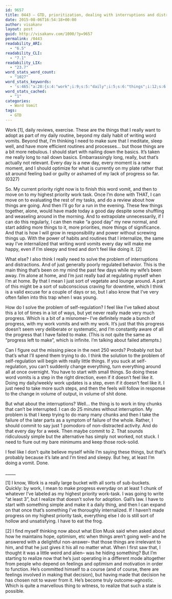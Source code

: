 ```yaml
---
id: 9657
title: 0443 – GTD, prioritization, dealing with interruptions and distractions
date: 2015-08-06T16:54:18+00:00
author: visakanv
layout: post
guid: http://visakanv.com/1000/?p=9657
permalink: /0443
readability_ARI:
  - "6.5"
readability_CLI:
  - "7.1"
readability_LIX:
  - "23.7"
word_stats_word_count:
  - "1027"
word_stats_keywords:
  - 's:465:"a:28:{s:4:"work";i:9;s:5:"daily";i:5;s:6:"things";i:12;s:6:"really";i:8;s:4:"word";i:4;s:6:"vomits";i:4;s:4:"need";i:4;s:4:"make";i:7;s:4:"well";i:3;s:5:"start";i:4;s:8:"progress";i:8;s:8:"priority";i:4;s:7:"highest";i:3;s:4:"task";i:3;s:5:"going";i:3;s:4:"made";i:5;s:4:"feel";i:5;s:4:"like";i:5;s:5:"think";i:3;s:5:"solve";i:3;s:7:"problem";i:4;s:4:"just";i:8;s:5:"thing";i:4;s:4:"sort";i:3;s:4:"self";i:3;s:10:"regulation";i:3;s:5:"least";i:3;s:7:"realize";i:3;}";'
word_stats_cached:
  - "1"
categories:
  - Word Vomit
tags:
  - GTD
---
```

Work [1], daily reviews, exercise. These are the things that I really want to adopt as part of my daily routine, beyond my daily habit of writing word vomits. Beyond that, I&#8217;m thinking I need to make sure that I meditate, sleep well, and have more efficient routines and processes&#8230; but those things are a bit more nebulous. I should start with nailing down the basics. It&#8217;s taken me really long to nail down basics. Embarrassingly long, really, but that&#8217;s actually not relevant. Every day is a new day, every moment is a new moment, and I should optimize for what is currently on my plate rather that sit around feeling bad or guilty or ashamed of my lack of progress so far. (0327)

So. My current priority right now is to finish this word vomit, and then to move on to my highest priority work task. Once I&#8217;m done with THAT, I can move on to evaluating the rest of my tasks, and do a review about how things are going. And then I&#8217;ll go for a run in the evening. These few things together, alone, would have made today a good day despite some shuffling and weaseling around in the morning. And to extrapolate unnecessarily, if I can do this regularly, I can then make &#8220;a good day&#8221; my new normal, and start adding more things to it, more priorities, more things of significance. And that is how I will grow in responsibility and power without screwing things up. With the power of habits and routines that I internalize, the same way I&#8217;ve internalized that writing word vomits every day will make me happy, even if I&#8217;m sleepy and tired and don&#8217;t feel like doing it. [2]

What else? I also think I really need to solve the problem of interruptions and distractions. And of just generally poorly regulated behavior. This is the main thing that&#8217;s been on my mind the past few days while my wife&#8217;s been away. I&#8217;m alone at home, and I&#8217;m just really bad at regulating myself when I&#8217;m at home. By that I mean I just sort of vegetate and lounge around. A part of this might be a sort of subconscious craving for downtime, which I think is a valid excuse for a couple of days or so, but I also know that I&#8217;ve very often fallen into this trap when I was young.

How do I solve the problem of self-regulation? I feel like I&#8217;ve talked about this a lot of times in a lot of ways, but yet never really made very much progress. Which is a bit of a misnomer– I&#8217;ve definitely made a bunch of progress, with my work vomits and with my work. It&#8217;s just that this progress doesn&#8217;t seem very deliberate or systematic, and I&#8217;m constantly aware of all the progress that I have failed to make. (This is not quite the same as &#8220;progress left to make&#8221;, which is infinite. I&#8217;m talking about failed attempts.)

Can I figure out the missing piece in the next 250 words? Probably not but that&#8217;s what I&#8217;ll spend them trying to do. I think the solution to the problem of self-regulation will begin with really little things. If you suck at self-regulation, you can&#8217;t suddenly change everything, turn everything around all at once overnight. You have to start with small things. So doing these word vomits is a step in the right direction, even if it doesn&#8217;t feel like it. Doing my daily/weekly work updates is a step, even if it doesn&#8217;t feel like it. I just need to take more such steps, and then the feels will follow in response to the change in volume of output, in volume of shit done.

But what about the interruptions? Well&#8230; the thing is to work in tiny chunks that can&#8217;t be interrupted. I can do 25 minutes without interruption. My problem is that I keep trying to do many many chunks and then I take the failure of the later parts as a symptom of failure of the whole. Rather, I should commit to say just 1 pomodoro of non-distracted activity. And do that every day for a week. Then maybe commit to 2. That sounds ridiculously simple but the alternative has simply not worked, not stuck. I need to fiure out my bare minimums and keep those rock-solid.

I feel like I don&#8217;t quite believe myself while I&#8217;m saying these things, but that&#8217;s probably because it&#8217;s late and I&#8217;m tired and sleepy. But hey, at least I&#8217;m doing a vomit. Done.

\_____

[1] I know, Work is a really large bucket with all sorts of sub-buckets. Quickly: by work, I mean to make progress everyday on at least 1 chunk of whatever I&#8217;ve labeled as my highest priority work-task. I was going to write &#8220;at least 3&#8221;, but I realize that doesn&#8217;t solve for adoption. Gall&#8217;s law. I have to start with something simple and make it a daily thing, and then I can expand on that once that&#8217;s something I&#8217;ve thoroughly internalized. If I haven&#8217;t made progress on my highest priority task, everything else I do is still sort of hollow and unsatisfying. I have to eat the frog.

[2] I find myself thinking now about what Elon Musk said when asked about how he maintains hope, optimism, etc when things aren&#8217;t going well– and he answered with a delightful non-answer– that those things are irrelevant to him, and that he just gives it his all no matter what. When I first saw that, I thought it was a little weird and alien– was he hiding something? But I&#8217;m starting to realize now that he&#8217;s just operating in a different mode altogether from people who depend on feelings and optimism and motivation in order to function. He&#8217;s committed himself to a course (and of course, there are feelings involved in making that decision), but having made that decision he has chosen not to waver from it. He&#8217;s become truly outcome-agnostic. Which is quite a marvellous thing to witness, to realize that such a state is possible.